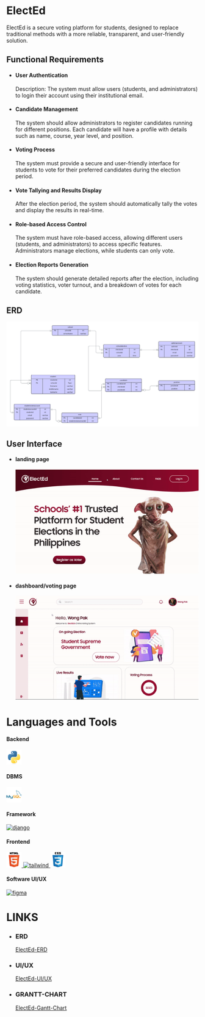 
# ElectEd

ElectEd is a secure voting platform for students, designed to replace traditional methods with a more reliable, transparent, and user-friendly solution.


## Functional Requirements

- #### User Authentication
    Description: The system must allow users (students, and administrators) to login their account using their institutional email.
    

- #### Candidate Management
    The system should allow administrators to register candidates running for different positions. Each candidate will have a profile with details such as name, course, year level, and position.
   


- #### Voting Process
    The system must provide a secure and user-friendly interface for students to vote for their preferred candidates during the election period.
 

- #### Vote Tallying and Results Display
    After the election period, the system should automatically tally the votes and display the results in real-time.
 




- #### Role-based Access Control
    The system must have role-based access, allowing different users (students, and administrators) to access specific features. Administrators manage elections, while students can only vote.

- #### Election Reports Generation
    The system should generate detailed reports after the election, including voting statistics, voter turnout, and a breakdown of votes for each candidate.
 






## ERD

![ERD](ERD.png)
## User Interface
- #### landing page

    ![LANDINGPAGE](./landingpage_GIF.gif)

- #### dashboard/voting page

    ![DASHBOARDVOTINGPAGE](./dashboardvotingpage_GIF.gif)







# Languages and Tools

#### Backend
<a href="https://www.python.org" target="_blank" rel="noreferrer">
    <img src="https://raw.githubusercontent.com/devicons/devicon/master/icons/python/python-original.svg" alt="python" width="40" height="40"/>
</a>

#### DBMS
<a href="https://www.mysql.com/" target="_blank" rel="noreferrer">
    <img src="https://raw.githubusercontent.com/devicons/devicon/master/icons/mysql/mysql-original-wordmark.svg" alt="mysql" width="40" height="40"/>
</a>

#### Framework
<a href="https://www.djangoproject.com/" target="_blank" rel="noreferrer">
    <img src="https://cdn.worldvectorlogo.com/logos/django.svg" alt="django" width="40" height="40"/>
</a>

#### Frontend
<a href="https://www.w3.org/html/" target="_blank" rel="noreferrer">
    <img src="https://raw.githubusercontent.com/devicons/devicon/master/icons/html5/html5-original-wordmark.svg" alt="html5" width="40" height="40"/>
</a>
<a href="https://tailwindcss.com/" target="_blank" rel="noreferrer">
    <img src="https://www.vectorlogo.zone/logos/tailwindcss/tailwindcss-icon.svg" alt="tailwind" width="40" height="40"/>
</a>
<a href="https://www.w3schools.com/css/" target="_blank" rel="noreferrer">
    <img src="https://raw.githubusercontent.com/devicons/devicon/master/icons/css3/css3-original-wordmark.svg" alt="css3" width="40" height="40"/>
</a>

#### Software UI/UX
<a href="https://www.figma.com/" target="_blank" rel="noreferrer">
    <img src="https://www.vectorlogo.zone/logos/figma/figma-icon.svg" alt="figma" width="40" height="40"/>
</a>



# LINKS
- ### ERD
    <a href="https://lucid.app/lucidchart/6e09249c-0f5d-4596-8974-a15dbbba42b6/edit?viewport_loc=-1128%2C-686%2C3054%2C1441%2C0_0&invitationId=inv_816a19d8-e5e5-4b98-b584-7c563652fcbf">
    ElectEd-ERD
    </a>
- ### UI/UX
    <a href="https://www.figma.com/design/7Ea0jiaHDyttc6uYgjvAzE/FIGMA-PROJECTS?node-id=746-955&t=6q5gjlDmc9mi06Cr-1">
    ElectEd-UI/UX
    </a>
- ### GRANTT-CHART
    <a href="https://cebuinstituteoftechnology-my.sharepoint.com/:x:/g/personal/johnmark_econar_cit_edu/EbW35uG6l5REuPsFjlDHpuQBZt89CwVZcSAsOVjD5R5soA?e=SK6QRP">
    ElectEd-Gantt-Chart
    </a>


